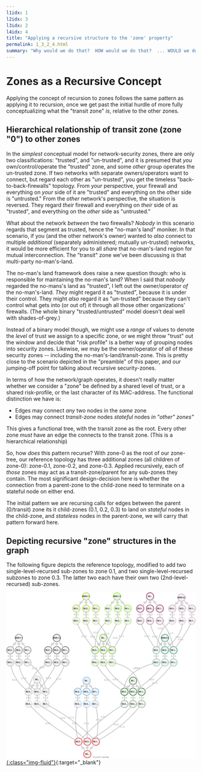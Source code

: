 ```yaml
---
l1idx: 1
l2idx: 3
l3idx: 2
l4idx: 4
title: "Applying a recursive structure to the 'zone' property"
permalink: 1_3_2_4.html
summary: "Why would we do that?  HOW would we do that?  ... WOULD we do that?"
---
```


# Zones as a Recursive Concept

Applying the concept of recursion to zones follows the same pattern as applying it to recursion, once we get past the initial hurdle of more fully conceptualizing what the "transit zone" *is*, relative to the other zones.

##  Hierarchical relationship of transit zone (zone "0") to other zones

In the *simplest* conceptual model for network-security zones, there are only two classifications:  "trusted", and "un-trusted", and it is presumed that *you* own/control/operate the "trusted" zone, and some *other* group operates the un-trusted zone.  If two networks with separate owners/operators want to connect, but regard each other as "un-trusted", you get the timeless  "back-to-back-firewalls" topology.   From *your* perspective, your firewall and everything on *your* side of it are "trusted" and everything on the other side is "untrusted."  From the *other* network's perspective, the situation is reversed.  They regard *their* firewall and everything on *their* side of as "trusted", and everything on the *other* side as "untrusted."

What about the network *between* the two firewalls?  *Nobody* in this scenario regards that segment as trusted, hence the "no-man's land" moniker.  In that scenario, if you (and the other network's owner) wanted to *also* connect to multiple *additional* (separately administered; mutually un-trusted) networks, it would be more efficient for you to all *share* that no-man's-land region for mutual interconnection.  The "transit" zone we've been discussing *is* that multi-party no-man's-land.

The no-man's land framework does raise a new question though:  who is responsible for maintaining the no-man's land? When I said that *nobody* regarded the no-mans's land as "trusted", I left out the owner/operator *of* the no-man's-land.  *They* might regard it as "trusted", because it is under their control.  They might *also* regard it as "un-trusted" because they can't control what gets into (or out of) it through all those other organizations' firewalls.  (The whole binary "trusted/untrusted" model doesn't deal well with shades-of-grey.)

Instead of a binary model though, we might use a *range* of values to denote the *level* of trust we assign to a specific zone, or we might throw "trust" out the window and decide that "risk profile" is a better way of grouping nodes into security zones.  Likewise, *we* may be the owner/operator of *all* of these security zones -- including the no-man's-land/transit-zone.  This is pretty close to the scenario depicted in the "preamble" of this paper, and our jumping-off point for talking about recursive security-zones.

In terms of how the network/graph operates, it doesn't really matter whether we consider a "zone" be defined by a shared level of trust, or a shared risk-profile, or the last character of its MAC-address.  The functional distinction we have is:
* Edges may connect *any* two nodes in the *same* zone
* Edges may connect *transit-zone* nodes *stateful* nodes *in "other" zones"*

This gives a functional tree, with the transit zone as the root.  Every other zone *must* have an edge the connects to the transit zone.  (This is a hierarchical relationship)

So, how *does* this pattern recurse?   With zone-0 as the root of our zone-tree, our reference topology has three additional zones (all children of zone-0):  zone-0.1, zone-0.2, and zone-0.3.  Applied recursively, each of *those* zones may act as a transit-zone/parent for any sub-zones they contain.  The most significant design-decision here is whether the connection from a parent-zone to the child-zone need to terminate on a stateful node on either end.

The initial pattern we are recursing calls for edges between the parent (0/transit) zone its it child-zones (0.1, 0.2, 0.3) to land on *stateful* nodes in the child-zone, and *stateless* nodes in the parent-zone, we will carry that pattern forward here.



## Depicting recursive "zone" structures in the graph
The following figure depicts the reference topology, modified to add two single-level-recursed sub-zones to zone 0.1, and two single-level-recursed subzones to zone 0.3.  The latter two each have their own two (2nd-level-recursed) sub-zones.  

[![image](./grphth-16.svg){:class="img-fluid"}](./grphth-16.svg){:target="_blank"}
